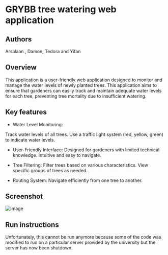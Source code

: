 # GRYBB tree watering web application


## Authors
Arsalaan , Damon, Tedora and Yifan

## Overview
This application is a user-friendly web application designed to monitor and manage the water levels of newly planted trees. This application aims to ensure that gardeners can easily track and maintain adequate water levels for each tree, preventing tree mortality due to insufficient watering.

## Key features

- Water Level Monitoring:

Track water levels of all trees.
Use a traffic light system (red, yellow, green) to indicate water levels.
- User-Friendly Interface:
Designed for gardeners with limited technical knowledge.
Intuitive and easy to navigate.

- Tree Filtering:
Filter trees based on various characteristics.
View specific groups of trees as needed.

- Routing System:
Navigate efficiently from one tree to another.

## Screenshot
![image](https://github.com/arsalaank17/TreeWatering/assets/62721213/f663903e-1530-4cdf-8e60-af38769d9840)

## Run instructions
Unfortunately, this cannot be run anymore because some of the code was modified to run on a particular server provided by the university but the server has now been shutdown.

